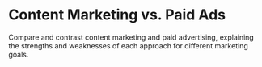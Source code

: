 # Content Marketing vs. Paid Ads

Compare and contrast content marketing and paid advertising, explaining the strengths and weaknesses of each approach for different marketing goals.